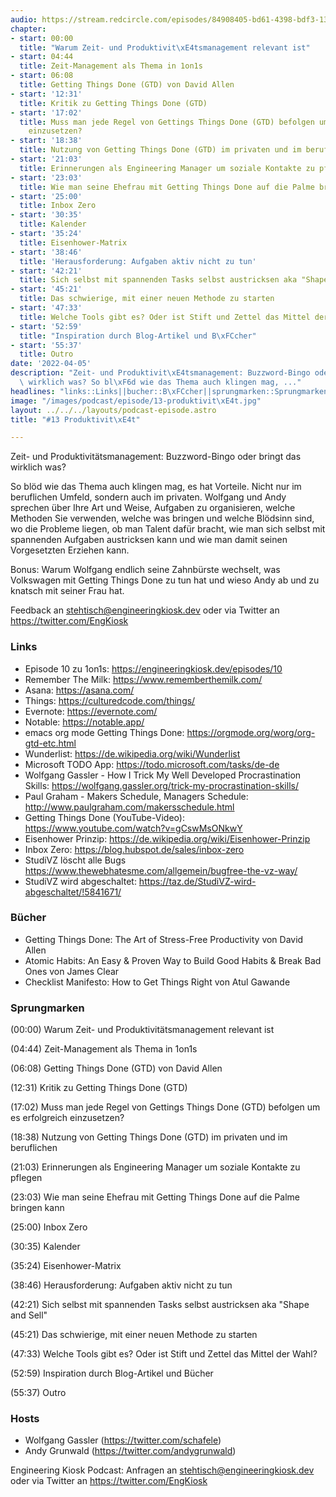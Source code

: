 ```yaml
---
audio: https://stream.redcircle.com/episodes/84908405-bd61-4398-bdf3-134fddb59c3e/stream.mp3
chapter:
- start: 00:00
  title: "Warum Zeit- und Produktivit\xE4tsmanagement relevant ist"
- start: 04:44
  title: Zeit-Management als Thema in 1on1s
- start: 06:08
  title: Getting Things Done (GTD) von David Allen
- start: '12:31'
  title: Kritik zu Getting Things Done (GTD)
- start: '17:02'
  title: Muss man jede Regel von Gettings Things Done (GTD) befolgen um es erfolgreich
    einzusetzen?
- start: '18:38'
  title: Nutzung von Getting Things Done (GTD) im privaten und im beruflichen
- start: '21:03'
  title: Erinnerungen als Engineering Manager um soziale Kontakte zu pflegen
- start: '23:03'
  title: Wie man seine Ehefrau mit Getting Things Done auf die Palme bringen kann
- start: '25:00'
  title: Inbox Zero
- start: '30:35'
  title: Kalender
- start: '35:24'
  title: Eisenhower-Matrix
- start: '38:46'
  title: 'Herausforderung: Aufgaben aktiv nicht zu tun'
- start: '42:21'
  title: Sich selbst mit spannenden Tasks selbst austricksen aka "Shape and Sell"
- start: '45:21'
  title: Das schwierige, mit einer neuen Methode zu starten
- start: '47:33'
  title: Welche Tools gibt es? Oder ist Stift und Zettel das Mittel der Wahl?
- start: '52:59'
  title: "Inspiration durch Blog-Artikel und B\xFCcher"
- start: '55:37'
  title: Outro
date: '2022-04-05'
description: "Zeit- und Produktivit\xE4tsmanagement: Buzzword-Bingo oder bringt das\
  \ wirklich was? So bl\xF6d wie das Thema auch klingen mag, ..."
headlines: "links::Links||bucher::B\xFCcher||sprungmarken::Sprungmarken||hosts::Hosts"
image: "/images/podcast/episode/13-produktivit\xE4t.jpg"
layout: ../../../layouts/podcast-episode.astro
title: "#13 Produktivit\xE4t"

---
```


<p class="mb-6 text-base md:text-lg text-coolGray-500">Zeit- und Produktivitätsmanagement: Buzzword-Bingo oder bringt das wirklich was?</p><p class="mb-6 text-base md:text-lg text-coolGray-500">So blöd wie das Thema auch klingen mag, es hat Vorteile. Nicht nur im beruflichen Umfeld, sondern auch im privaten. Wolfgang und Andy sprechen über Ihre Art und Weise, Aufgaben zu organisieren, welche Methoden Sie verwenden, welche was bringen und welche Blödsinn sind, wo die Probleme liegen, ob man Talent dafür bracht, wie man sich selbst mit spannenden Aufgaben austricksen kann und wie man damit seinen Vorgesetzten Erziehen kann.</p><p class="mb-6 text-base md:text-lg text-coolGray-500">Bonus: Warum Wolfgang endlich seine Zahnbürste wechselt, was Volkswagen mit Getting Things Done zu tun hat und wieso Andy ab und zu knatsch mit seiner Frau hat.</p><p class="mb-6 text-base md:text-lg text-coolGray-500">Feedback an <a class="underline hover:no-underline" style="text-decoration-line: underline;"href="mailto:stehtisch@engineeringkiosk.dev" rel="nofollow">stehtisch@engineeringkiosk.dev</a> oder via Twitter an <a class="underline hover:no-underline" style="text-decoration-line: underline;"href="https://twitter.com/EngKiosk" rel="nofollow">https://twitter.com/EngKiosk</a></p><h3 class="mb-4 text-2xl md:text-3xl font-semibold text-coolGray-800" id=links>Links</h3><ul class="list-disc px-5 mb-6 md:px-5 text-base md:text-lg text-coolGray-500" style="list-style-type: disc;"><li class="mb-3">Episode 10 zu 1on1s: <a class="underline hover:no-underline" style="text-decoration-line: underline;"href="https://engineeringkiosk.dev/episodes/10" rel="nofollow">https://engineeringkiosk.dev/episodes/10</a></li><li class="mb-3">Remember The Milk: <a class="underline hover:no-underline" style="text-decoration-line: underline;"href="https://www.rememberthemilk.com/" rel="nofollow">https://www.rememberthemilk.com/</a></li><li class="mb-3">Asana: <a class="underline hover:no-underline" style="text-decoration-line: underline;"href="https://asana.com/" rel="nofollow">https://asana.com/</a></li><li class="mb-3">Things: <a class="underline hover:no-underline" style="text-decoration-line: underline;"href="https://culturedcode.com/things/" rel="nofollow">https://culturedcode.com/things/</a></li><li class="mb-3">Evernote: <a class="underline hover:no-underline" style="text-decoration-line: underline;"href="https://evernote.com/" rel="nofollow">https://evernote.com/</a></li><li class="mb-3">Notable: <a class="underline hover:no-underline" style="text-decoration-line: underline;"href="https://notable.app/" rel="nofollow">https://notable.app/</a></li><li class="mb-3">emacs org mode Getting Things Done: <a class="underline hover:no-underline" style="text-decoration-line: underline;"href="https://orgmode.org/worg/org-gtd-etc.html" rel="nofollow">https://orgmode.org/worg/org-gtd-etc.html</a></li><li class="mb-3">Wunderlist: <a class="underline hover:no-underline" style="text-decoration-line: underline;"href="https://de.wikipedia.org/wiki/Wunderlist" rel="nofollow">https://de.wikipedia.org/wiki/Wunderlist</a></li><li class="mb-3">Microsoft TODO App: <a class="underline hover:no-underline" style="text-decoration-line: underline;"href="https://todo.microsoft.com/tasks/de-de" rel="nofollow">https://todo.microsoft.com/tasks/de-de</a></li><li class="mb-3">Wolfgang Gassler - How I Trick My Well Developed Procrastination Skills: <a class="underline hover:no-underline" style="text-decoration-line: underline;"href="https://wolfgang.gassler.org/trick-my-procrastination-skills/" rel="nofollow">https://wolfgang.gassler.org/trick-my-procrastination-skills/</a></li><li class="mb-3">Paul Graham - Makers Schedule, Managers Schedule: <a class="underline hover:no-underline" style="text-decoration-line: underline;"href="http://www.paulgraham.com/makersschedule.html" rel="nofollow">http://www.paulgraham.com/makersschedule.html</a></li><li class="mb-3">Getting Things Done (YouTube-Video): <a class="underline hover:no-underline" style="text-decoration-line: underline;"href="https://www.youtube.com/watch?v=gCswMsONkwY" rel="nofollow">https://www.youtube.com/watch?v=gCswMsONkwY</a></li><li class="mb-3">Eisenhower Prinzip: <a class="underline hover:no-underline" style="text-decoration-line: underline;"href="https://de.wikipedia.org/wiki/Eisenhower-Prinzip" rel="nofollow">https://de.wikipedia.org/wiki/Eisenhower-Prinzip</a></li><li class="mb-3">Inbox Zero: <a class="underline hover:no-underline" style="text-decoration-line: underline;"href="https://blog.hubspot.de/sales/inbox-zero" rel="nofollow">https://blog.hubspot.de/sales/inbox-zero</a></li><li class="mb-3">StudiVZ löscht alle Bugs <a class="underline hover:no-underline" style="text-decoration-line: underline;"href="https://www.thewebhatesme.com/allgemein/bugfree-the-vz-way/" rel="nofollow">https://www.thewebhatesme.com/allgemein/bugfree-the-vz-way/</a>  </li><li class="mb-3">StudiVZ wird abgeschaltet: <a class="underline hover:no-underline" style="text-decoration-line: underline;"href="https://taz.de/StudiVZ-wird-abgeschaltet/!5841671/" rel="nofollow">https://taz.de/StudiVZ-wird-abgeschaltet/!5841671/</a></li></ul><h3 class="mb-4 text-2xl md:text-3xl font-semibold text-coolGray-800" id=bucher>Bücher</h3><ul class="list-disc px-5 mb-6 md:px-5 text-base md:text-lg text-coolGray-500" style="list-style-type: disc;"><li class="mb-3">Getting Things Done: The Art of Stress-Free Productivity von David Allen</li><li class="mb-3">Atomic Habits: An Easy &amp; Proven Way to Build Good Habits &amp; Break Bad Ones von James Clear</li><li class="mb-3">Checklist Manifesto: How to Get Things Right von Atul Gawande</li></ul><h3 class="mb-4 text-2xl md:text-3xl font-semibold text-coolGray-800" id=sprungmarken>Sprungmarken</h3><p class="mb-6 text-base md:text-lg text-coolGray-500">(00:00) Warum Zeit- und Produktivitätsmanagement relevant ist</p><p class="mb-6 text-base md:text-lg text-coolGray-500">(04:44) Zeit-Management als Thema in 1on1s</p><p class="mb-6 text-base md:text-lg text-coolGray-500">(06:08) Getting Things Done (GTD) von David Allen</p><p class="mb-6 text-base md:text-lg text-coolGray-500">(12:31) Kritik zu Getting Things Done (GTD)</p><p class="mb-6 text-base md:text-lg text-coolGray-500">(17:02) Muss man jede Regel von Gettings Things Done (GTD) befolgen um es erfolgreich einzusetzen?</p><p class="mb-6 text-base md:text-lg text-coolGray-500">(18:38) Nutzung von Getting Things Done (GTD) im privaten und im beruflichen</p><p class="mb-6 text-base md:text-lg text-coolGray-500">(21:03) Erinnerungen als Engineering Manager um soziale Kontakte zu pflegen</p><p class="mb-6 text-base md:text-lg text-coolGray-500">(23:03) Wie man seine Ehefrau mit Getting Things Done auf die Palme bringen kann</p><p class="mb-6 text-base md:text-lg text-coolGray-500">(25:00) Inbox Zero</p><p class="mb-6 text-base md:text-lg text-coolGray-500">(30:35) Kalender</p><p class="mb-6 text-base md:text-lg text-coolGray-500">(35:24) Eisenhower-Matrix</p><p class="mb-6 text-base md:text-lg text-coolGray-500">(38:46) Herausforderung: Aufgaben aktiv nicht zu tun</p><p class="mb-6 text-base md:text-lg text-coolGray-500">(42:21) Sich selbst mit spannenden Tasks selbst austricksen aka &#34;Shape and Sell&#34;</p><p class="mb-6 text-base md:text-lg text-coolGray-500">(45:21) Das schwierige, mit einer neuen Methode zu starten</p><p class="mb-6 text-base md:text-lg text-coolGray-500">(47:33) Welche Tools gibt es? Oder ist Stift und Zettel das Mittel der Wahl?</p><p class="mb-6 text-base md:text-lg text-coolGray-500">(52:59) Inspiration durch Blog-Artikel und Bücher</p><p class="mb-6 text-base md:text-lg text-coolGray-500">(55:37) Outro</p><h3 class="mb-4 text-2xl md:text-3xl font-semibold text-coolGray-800" id=hosts>Hosts</h3><ul class="list-disc px-5 mb-6 md:px-5 text-base md:text-lg text-coolGray-500" style="list-style-type: disc;"><li class="mb-3">Wolfgang Gassler (<a class="underline hover:no-underline" style="text-decoration-line: underline;"href="https://twitter.com/schafele" rel="nofollow">https://twitter.com/schafele</a>)</li><li class="mb-3">Andy Grunwald (<a class="underline hover:no-underline" style="text-decoration-line: underline;"href="https://twitter.com/andygrunwald" rel="nofollow">https://twitter.com/andygrunwald</a>)</li></ul><p class="mb-6 text-base md:text-lg text-coolGray-500">Engineering Kiosk Podcast: Anfragen an <a class="underline hover:no-underline" style="text-decoration-line: underline;"href="http://stehtisch@engineeringkiosk.dev" rel="nofollow">stehtisch@engineeringkiosk.dev</a> oder via Twitter an <a class="underline hover:no-underline" style="text-decoration-line: underline;"href="https://twitter.com/EngKiosk" rel="nofollow">https://twitter.com/EngKiosk</a></p>